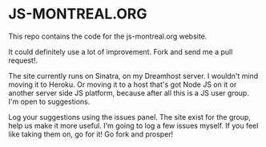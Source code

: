 # JS-MONTREAL.ORG

This repo contains the code for the js-montreal.org website.

It could definitely use a lot of improvement. Fork and send me a pull request!.

The site currently runs on Sinatra, on my Dreamhost server. I wouldn't mind moving it to Heroku.  Or moving it to
a host that's got Node JS on it or another server side JS platform, because after all this is a JS user group. I'm
open to suggestions.

Log your suggestions using the issues panel. The site exist for the group, help us make it more useful. I'm going to log a
few issues myself. If you feel like taking them on, go for it! Go fork and prosper!